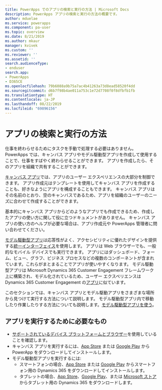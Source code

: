 ```yaml
---
title: PowerApps でのアプリの検索と実行の方法 | Microsoft Docs
description: PowerApps アプリの検索と実行の方法の概要です。
author: mduelae
ms.service: powerapps
ms.component: pa-user
ms.topic: overview
ms.date: 8/21/2019
ms.author: mkaur
manager: kvivek
ms.custom: ''
ms.reviewer: ''
ms.assetid: ''
search.audienceType:
- enduser
search.app:
- PowerApps
- D365CE
ms.openlocfilehash: 79b6088a9b75a7ac4b41263a73d8ead58520f4dd
ms.sourcegitcommit: d6b7f98b4ae011a753c1e72d7708f0f8dfbfb1fb
ms.translationtype: HT
ms.contentlocale: ja-JP
ms.lasthandoff: 08/22/2019
ms.locfileid: "69896156"
---
```

# <a name="how-do-i-find-and-run-apps"></a>アプリの検索と実行の方法

仕事を終わらせるためにタスクを手動で処理する必要はありません。 PowerApps では、キャンバス アプリやモデル駆動型アプリを作成して使用することで、仕事をすばやく終わらせることができます。 アプリを作成したら、そのアプリを組織で共有することができます。 

[キャンバス アプリ](/powerapps/maker/canvas-apps/getting-started)では、アプリのユーザー エクスペリエンスの大部分を制御できます。 アプリ作成元はテンプレートを使用してキャンバス アプリを作成することも、好きなようにアプリを構成することもできます。 キャンバス アプリはその名前のとおり、空のキャンバスであるため、アプリを組織のユーザーのニーズに合わせて作成することができます。

基本的にキャンバス アプリからどのようなアプリでも作成できるため、作成したアプリの使い方に関して役に立つドキュメントがありません。 キャンバス アプリの使い方のヘルプが必要な場合は、アプリ作成元や PowerApps 管理者に問い合わせてください。

[モデル駆動型アプリ](/powerapps/maker/model-driven-apps/model-driven-app-overview)は応答性がよく、アクセシビリティに優れたデザインを提供する[統一インターフェイス](unified-interface.md)を使用します。 アプリは Web ブラウザーでも、一般的なモバイル デバイスでも実行できます。 アプリにはダッシュボード、フォーム、ビュー、グラフ、ビジネス プロセスなどの複数のコンポーネントが含まれています。これらがまとまることでアプリが使いやすくなります。 モデル駆動型アプリは Microsoft Dynamics 365 Customer Engagement フレームワーク上に構築され、モデル化されているため、ユーザー エクスペリエンスは Dynamics 365 Customer Engagement の[アプリ](/dynamics365/customer-engagement/basics/business-apps-dynamics-365)に似ています。

このセクションでは、キャンバス アプリとモデル駆動アプリをさまざまな場所から見つけて実行する方法について説明します。 モデル駆動型アプリ内で移動したり作業したりする方法についても説明します。[モデル駆動型アプリを使う](use-model-driven-apps.md)。


## <a name="whats-required-to-run-apps"></a>アプリを実行するために必要なもの
- [サポートされているデバイス プラットフォームとブラウザー](../maker/canvas-apps/limits-and-config.md)を使用していることを確認します。
- キャンバス アプリを実行するには、[App Store](https://itunes.apple.com/app/powerapps/id1047318566?mt=8) または [Google Play](https://play.google.com/store/apps/details?id=com.microsoft.msapps) から PowerApp をダウンロードしてインストールします。
- モデル駆動型アプリを実行するには:
    - スマートフォンの場合、[App Store](https://itunes.apple.com/app/dynamics-crm-for-phones/id1003997947?ls=1&mt=8) または [Google Play](https://play.google.com/store/apps/details?id=com.microsoft.crm.crmphone) からスマートフォン用の Dynamics 365 をダウンロードしてインストールします。 
    - タブレットの場合、[App Store](https://itunes.apple.com/app/microsoft-dynamics-crm/id678800460?mt=8)、[Google Play](https://play.google.com/store/apps/details?id=com.microsoft.crm.crmtablet)、または [Microsoft ストア](https://www.microsoft.com/store/p/microsoft-dynamics-365/9nblggh4rfqp)からタブレット用の Dynamics 365 をダウンロードします。
